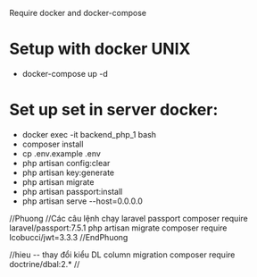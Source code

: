 Require docker and docker-compose

# Setup with docker UNIX

- docker-compose up -d


# Set up set in server docker:

- docker exec -it backend_php_1 bash
- composer install
- cp .env.example .env
- php artisan config:clear
- php artisan key:generate
- php artisan migrate
- php artisan passport:install
- php artisan serve --host=0.0.0.0

//Phuong
//Các câu lệnh chạy laravel passport
composer require laravel/passport:7.5.1
php artisan migrate
composer require lcobucci/jwt=3.3.3
//EndPhuong

//hieu -- thay đổi kiểu DL column migration
composer require doctrine/dbal:2.*
//